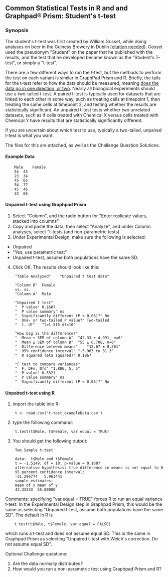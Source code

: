 ## Common Statistical Tests in R and and Graphpad® Prism: Student's t-test

### Synopsis
The student's t-test was first created by William Gosset, while doing analyses on beer in the Guiness Brewery in Dublin [[citation needed]()].  Gosset used the pseudonym "Student" on the paper that he published with the results, and the test that he developed became known as the "Student's T-test", or simply a "t-test".

There are a few different ways to run the t-test, but the methods to perform the test on each variant is similar in GraphPad Prism and R.  Briefly, the tails for the t-test refer to how the data should be measured, meaning [does the data go in one direction, or two](https://stats.idre.ucla.edu/other/mult-pkg/faq/general/faq-what-are-the-differences-between-one-tailed-and-two-tailed-tests/).  Nearly all biological experiments should use a two-tailed t-test.  A paired t-test is typically used for datasets that are linked to each other in some way, such as treating cells at timepoint 1, then treating the same cells at timepoint 2, and testing whether the results are statistically significant. An unpaired t-test tests whether two unrelated datasets, such as if cells treated with Chemical X versus cells treated with Chemical Y have results that are statistically significantly different.  

If you are uncertain about which test to use, typically a two-tailed, unpaired t-test is what you want. 

The files for this are attached, as well as the Challenge Question Solutions.

#### Example Data

        Male	Female
        54	43
        23	34
        45	65
        54	77
        45	46
        33	65

#### Unpaired t-test using Graphpad Prism

1) Select "Column", and the radio button for "Enter replicate values, stacked into columns"
2) Copy and paste the data, then select "Analyze", and under Column analyses, select "t-tests (and non-parametric tests).
3) Under Experimental Design, make sure the following is selected:
* Unpaired
* "Yes, use parametric test"
* Unpaired t-test, assume both populations have the same SD.
4) Click OK.  The results should look like this:

        "Table Analyzed"	"Unpaired t test data"
        	
        "Column B"	Female
        vs.	vs.
        "Column A"	Male
        	
        "Unpaired t test"	
        "  P value"	0.1607
        "  P value summary"	ns
        "  Significantly different (P < 0.05)?"	No
        "  One- or two-tailed P value?"	Two-tailed
        "  t, df"	"t=1.515 df=10"
        	
        "How big is the difference?"	
        "  Mean ± SEM of column A"	"42.33 ± 4.991, n=6"
        "  Mean ± SEM of column B"	"55 ± 6.708, n=6"
        "  Difference between means"	"12.67 ± 8.361"
        "  95% confidence interval"	"-5.963 to 31.3"
        "  R squared (eta squared)"	0.1867
        	
        "F test to compare variances"	
        "  F, DFn, Dfd"	"1.806, 5, 5"
        "  P value"	0.5321
        "  P value summary"	ns
        "  Significantly different (P < 0.05)?"	No

#### Unpaired t-test using R

1) import the table into R:

        t <- read.csv('t-test_exampleData.csv')

2) type the following command:

        t.test(t$Male, t$Female, var.equal = TRUE)

3) You should get the following output:


		Two Sample t-test
		
		data:  t$Male and t$Female
		t = -1.5149, df = 10, p-value = 0.1607
		alternative hypothesis: true difference in means is not equal to 0
		95 percent confidence interval:
		-31.296774   5.963441
		sample estimates:
		mean of x mean of y 
		42.33333  55.00000 

Comments: specifying "var.equal = TRUE" forces R to run an equal variance t-test.  In the Experimental Design step in Graphpad Prism, this would be the same as selecting "Unpaired t-test, assume both populations have the same SD".  The default in R is 

        t.test(t$Male, t$Female, var.equal = FALSE)

which runs a t-test and does not assume equal SD.  This is the same in Graphpad Prism as selecting "Unpaired t-test with Welch's correction. Do not assume equal SD".  

Optional Challenge questions:
1) Are the data normally distributed?
2) How would you run a non-parametric test using Graphpad Prism and R?

